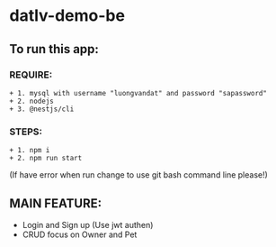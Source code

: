 # datlv-demo-be <br>
## To run this app: <br>
  ### REQUIRE:
    + 1. mysql with username "luongvandat" and password "sapassword"
    + 2. nodejs
    + 3. @nestjs/cli
  ### STEPS:
    + 1. npm i
    + 2. npm run start
(If have error when run change to use git bash command line please!)

## MAIN FEATURE:
  + Login and Sign up (Use jwt authen)
  + CRUD focus on Owner and Pet
